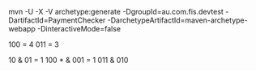 mvn -U -X -V archetype:generate -DgroupId=au.com.fis.devtest -DartifactId=PaymentChecker -DarchetypeArtifactId=maven-archetype-webapp -DinteractiveMode=false

100 = 4
011 = 3

10 & 01 = 1
100 * & 001 = 1
011 & 010